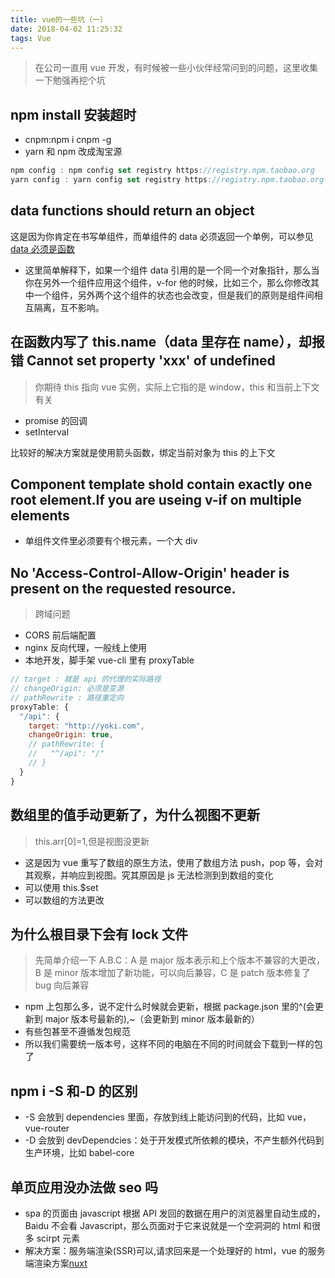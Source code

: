 ```yaml
---
title: vue的一些坑（一）
date: 2018-04-02 11:25:32
tags: Vue
---
```


> 在公司一直用 vue 开发，有时候被一些小伙伴经常问到的问题，这里收集一下勉强再挖个坑

## npm install 安装超时

* cnpm:npm i cnpm -g
* yarn 和 npm 改成淘宝源

```javascript
npm config : npm config set registry https://registry.npm.taobao.org
yarn config : yarn config set registry https://registry.npm.taobao.org
```

## data functions should return an object

这是因为你肯定在书写单组件，而单组件的 data 必须返回一个单例，可以参见[data 必须是函数](https://cn.vuejs.org/v2/guide/components.html#data-%E5%BF%85%E9%A1%BB%E6%98%AF%E5%87%BD%E6%95%B0)

* 这里简单解释下，如果一个组件 data 引用的是一个同一个对象指针，那么当你在另外一个组件应用这个组件，v-for 他的时候，比如三个，那么你修改其中一个组件，另外两个这个组件的状态也会改变，但是我们的原则是组件间相互隔离，互不影响。

## 在函数内写了 this.name（data 里存在 name），却报错 Cannot set property 'xxx' of undefined

> 你期待 this 指向 vue 实例，实际上它指的是 window，this 和当前上下文有关

* promise 的回调
* setInterval

比较好的解决方案就是使用箭头函数，绑定当前对象为 this 的上下文

## Component template shold contain exactly one root element.If you are useing v-if on multiple elements

* 单组件文件里必须要有个根元素，一个大 div

## No 'Access-Control-Allow-Origin' header is present on the requested resource.

> 跨域问题

* CORS 前后端配置
* nginx 反向代理，一般线上使用
* 本地开发，脚手架 vue-cli 里有 proxyTable

```javascript
// target : 就是 api 的代理的实际路径
// changeOrigin: 必须是变源
// pathRewrite : 路径重定向
proxyTable: {
  "/api": {
    target: "http://yoki.com",
    changeOrigin: true,
    // pathRewrite: {
    //   "^/api": "/"
    // }
  }
}
```

## 数组里的值手动更新了，为什么视图不更新

> this.arr[0]=1,但是视图没更新

* 这是因为 vue 重写了数组的原生方法，使用了数组方法 push，pop 等，会对其观察，并响应到视图。究其原因是 js 无法检测到到数组的变化
* 可以使用 this.$set
* 可以数组的方法更改

## 为什么根目录下会有 lock 文件

> 先简单介绍一下 A.B.C：A 是 major 版本表示和上个版本不兼容的大更改，B 是 minor 版本增加了新功能，可以向后兼容，C 是 patch 版本修复了 bug 向后兼容

* npm 上包那么多，说不定什么时候就会更新，根据 package.json 里的^(会更新到 major 版本号最新的),~（会更新到 minor 版本最新的）
* 有些包甚至不遵循发包规范
* 所以我们需要统一版本号，这样不同的电脑在不同的时间就会下载到一样的包了

## npm i -S 和-D 的区别

* -S 会放到 dependencies 里面，存放到线上能访问到的代码，比如 vue，vue-router
* -D 会放到 devDependcies：处于开发模式所依赖的模块，不产生额外代码到生产环境，比如 babel-core

## 单页应用没办法做 seo 吗

* spa 的页面由 javascript 根据 API 发回的数据在用户的浏览器里自动生成的，Baidu 不会看 Javascript，那么页面对于它来说就是一个空洞洞的 html 和很多 scirpt 元素
* 解决方案：服务端渲染(SSR)可以,请求回来是一个处理好的 html，vue 的服务端渲染方案[nuxt](https://zh.nuxtjs.org/)
